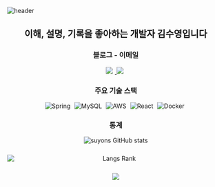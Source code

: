 ![header](https://capsule-render.vercel.app/api?type=wave&color=auto&height=300&section=header&text=Sooyoung&fontSize=90)

<h2 align="center">이해, 설명, 기록을 좋아하는 개발자 김수영입니다</h2>

<h3 align="center">블로그 - 이메일</h3>

<p align="center">
  <a href="https://velog.io/@syoungs">
    <img src="https://img.shields.io/badge/Velog-20C997?style=for-the-badge&logo=velog&logoColor=white" style="margin-right: 1%">
  </a>
  <a href="mailto:su02ga@outlook.com">
    <img src="https://img.shields.io/badge/Outlook-0078D4?style=for-the-badge&logo=microsoft-outlook&logoColor=white" style="margin-right: 1%">
  </a>
</p>

<h3 align="center">주요 기술 스택</h3>

<p align="center">
  <img alt="Spring" src="https://img.shields.io/badge/Spring-6DB33F?style=for-the-badge&logo=spring&logoColor=white" style="margin-right: 1%">
  <img alt="MySQL" src="https://img.shields.io/badge/Mysql-4479A1?style=for-the-badge&logo=Mysql&logoColor=white" style="margin-right: 1%">
  <img alt="AWS" src="https://img.shields.io/badge/AWS-232F3E?style=for-the-badge&logo=amazon-aws&logoColor=white" style="margin-right: 1%">
  <img alt="React" src="https://img.shields.io/badge/React-20232A?style=for-the-badge&logo=react&logoColor=61DAFB" style="margin-right: 1%">
  <img alt="Docker" src="https://img.shields.io/badge/Docker-2496ED?style=for-the-badge&logo=Docker&logoColor=white" style="margin-right: 1%">
</p>

<h3 align="center">통계</h3>

<p align="center">
  <img alt="suyons GitHub stats" src="https://github-readme-stats.vercel.app/api?username=suyons&show_icons=true&theme=dark" style="margin-bottom: 5%">
  <img alt="Langs Rank" src="https://github-readme-stats.vercel.app/api/top-langs/?username=suyons&layout=compact&theme=dark" style="display: block; margin-bottom: 5%">
  <a href="https://solved.ac/profile/suyons">
    <img src="https://mazassumnida.wtf/api/generate_badge?boj=suyons">
  </a>
</p>
